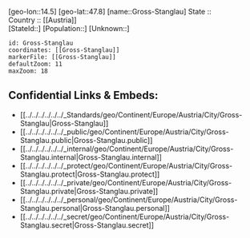 ﻿---
location: [47.8,14.5] 
mapzoom: [7,12] 
mapmarker: city 
type: City
tags:
- geo/City


SpocWebEntityId: 30605
isDeleted: false
confidential: public

---
[geo-lon::14.5] 
[geo-lat::47.8] 
[name::Gross-Stanglau] 
State ::  
Country :: [[Austria]]  
[StateId::] 
[Population::] 
[Unknown::] 


```leaflet
id: Gross-Stanglau
coordinates: [[Gross-Stanglau]] 
markerFile: [[Gross-Stanglau]] 
defaultZoom: 11 
maxZoom: 18
```


## Confidential Links & Embeds: 
- [[../../../../../../_Standards/geo/Continent/Europe/Austria/City/Gross-Stanglau|Gross-Stanglau]] 
- [[../../../../../../_public/geo/Continent/Europe/Austria/City/Gross-Stanglau.public|Gross-Stanglau.public]] 
- [[../../../../../../_internal/geo/Continent/Europe/Austria/City/Gross-Stanglau.internal|Gross-Stanglau.internal]] 
- [[../../../../../../_protect/geo/Continent/Europe/Austria/City/Gross-Stanglau.protect|Gross-Stanglau.protect]] 
- [[../../../../../../_private/geo/Continent/Europe/Austria/City/Gross-Stanglau.private|Gross-Stanglau.private]] 
- [[../../../../../../_personal/geo/Continent/Europe/Austria/City/Gross-Stanglau.personal|Gross-Stanglau.personal]] 
- [[../../../../../../_secret/geo/Continent/Europe/Austria/City/Gross-Stanglau.secret|Gross-Stanglau.secret]] 
